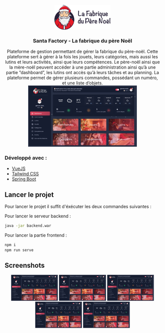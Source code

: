 <p align="center">
  <a href="https://github.com/SofianeMeziani/SantaFactory">
    <img src="https://github.com/SofianeMeziani/SantaFactory/blob/main/public/logo.png" alt="Logo" width="auto" height="80">
  </a>

  <h3 align="center">Santa Factory - La fabrique du père Noël</h3>

  <p align="center">
    Plateforme de gestion permettant de gérer la fabrique du père-noël. Cette plateforme sert à gérer à la fois les jouets, leurs catégories, mais aussi les lutins et leurs activités, ainsi que leurs compétences. Le père-noël ainsi que la mère-noël peuvent accéder à une partie administration ainsi qu’à une partie ”dashboard”, les lutins ont accès qu’à leurs tâches et au planning.
La plateforme permet de gérer plusieurs commandes, possédant un numéro, et une liste d’objets.
    <br />
    <img src="https://github.com/SofianeMeziani/SantaFactory/blob/main/Screenshots/2.png" alt="Accueil" width="70%" height="auto">
  </p>
  
  
</p>

### Développé avec :

* [VueJS](https://vuejs.org)
* [Tailwind CSS](https://tailwindcss.com)
* [Spring Boot](https://spring.io/projects/spring-boot)


## Lancer le projet

Pour lancer le projet il suffit d'éxécuter les deux commandes suivantes :

Pour lancer le serveur backend :

  ```sh
  java -jar backend.war
  ```
Pour lancer la partie frontend :

  ```sh
  npm i
  npm run serve
  ```
  
  ## Screenshots
  
  <div align="center">
    <img src="https://github.com/SofianeMeziani/SantaFactory/blob/main/Screenshots/2.png" alt="Accueil" width="30%" height="auto">
  <img src="https://github.com/SofianeMeziani/SantaFactory/blob/main/Screenshots/2.png" alt="Accueil" width="30%" height="auto">
  <img src="https://github.com/SofianeMeziani/SantaFactory/blob/main/Screenshots/2.png" alt="Accueil" width="30%" height="auto">
  <img src="https://github.com/SofianeMeziani/SantaFactory/blob/main/Screenshots/2.png" alt="Accueil" width="30%" height="auto">
  <img src="https://github.com/SofianeMeziani/SantaFactory/blob/main/Screenshots/2.png" alt="Accueil" width="30%" height="auto">
  </div>

